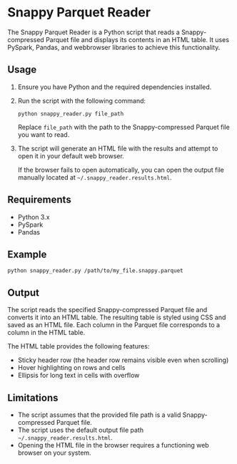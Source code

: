 # Snappy Parquet Reader

The Snappy Parquet Reader is a Python script that reads a Snappy-compressed Parquet file and displays its contents in an HTML table. It uses PySpark, Pandas, and webbrowser libraries to achieve this functionality.

## Usage

1. Ensure you have Python and the required dependencies installed.
2. Run the script with the following command:

   ```shell
   python snappy_reader.py file_path
   ```

   Replace `file_path` with the path to the Snappy-compressed Parquet file you want to read.

3. The script will generate an HTML file with the results and attempt to open it in your default web browser.

   If the browser fails to open automatically, you can open the output file manually located at `~/.snappy_reader.results.html`.

## Requirements

- Python 3.x
- PySpark
- Pandas

## Example

```shell
python snappy_reader.py /path/to/my_file.snappy.parquet
```

## Output

The script reads the specified Snappy-compressed Parquet file and converts it into an HTML table. The resulting table is styled using CSS and saved as an HTML file. Each column in the Parquet file corresponds to a column in the HTML table.

The HTML table provides the following features:

- Sticky header row (the header row remains visible even when scrolling)
- Hover highlighting on rows and cells
- Ellipsis for long text in cells with overflow

## Limitations

- The script assumes that the provided file path is a valid Snappy-compressed Parquet file.
- The script uses the default output file path `~/.snappy_reader.results.html`.
- Opening the HTML file in the browser requires a functioning web browser on your system.
